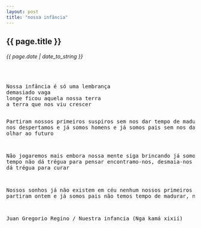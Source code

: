 ```yaml
---
layout: post
title: "nossa infância"
---
```


## {{ page.title }}

###### {{ page.date | date_to_string }}

<br />
<pre class="lyric">
Nossa infância é só uma lembrança
demasiado vaga
longe ficou aquela nossa terra
a terra que nos viu crescer

Partiram nossos primeiros suspiros
sem nos dar tempo de madurar
ainda nos despertamos
e já somos homens
e já somos pais
sem nos dar tempo de olhar ao futuro

Não jogaremos mais
embora nossa mente siga brincando
já somos pais
o tempo não dá trégua para pensar
encontramo-nos, desmaia-nos
o tempo não dá trégua para curar

Nossos sonhos já não existem em céu nenhum
nossos primeiros suspiros partiram ontem
e já somos pais
não temos tempo de madurar, não temos

Juan Gregorio Regino / Nuestra infancia (Nga kamá xixií)
</pre>
<br />
